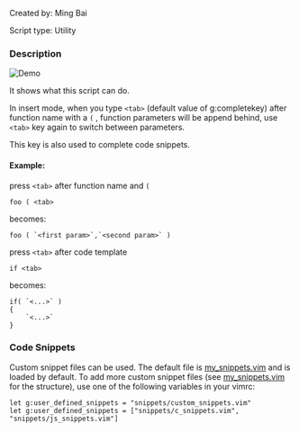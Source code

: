 Created by:
Ming Bai

Script type:
Utility

### Description
![Demo](https://web.archive.org/web/20131110125157/http://files.myopera.com/mbbill/files/code_complete.gif)

It shows what this script can do.

In insert mode, when you type `<tab>` (default value of g:completekey) after function name with a `(` , function parameters will be append behind, use `<tab>` key again to switch between parameters.

This key is also used to complete code snippets.

#### Example:
press `<tab>` after function name and `(`

    foo ( <tab>
  
becomes:

    foo ( `<first param>`,`<second param>` )
  
press `<tab>` after code template

    if <tab>
  
becomes:

    if( `<...>` )
    {
        `<...>`
    }

### Code Snippets

Custom snippet files can be used. The default file is
[my_snippets.vim](plugin/my_snippets.vim) and is loaded by default. To add
more custom snippet files (see [my_snippets.vim](plugin/my_snippets.vim) for
the structure), use one of the following variables in your vimrc:

``` viml
let g:user_defined_snippets = "snippets/custom_snippets.vim"
let g:user_defined_snippets = ["snippets/c_snippets.vim", "snippets/js_snippets.vim"]
```
